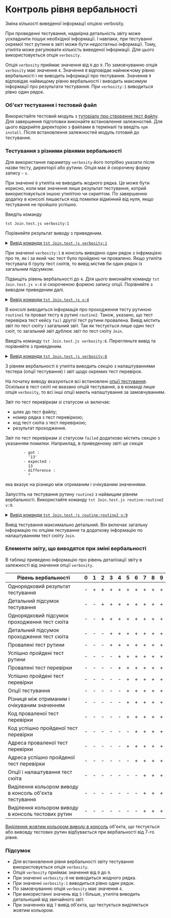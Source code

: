 # Контроль рівня вербальності

Зміна кількості виведеної інформації опцією verbosity.

При проведенні тестування, надмірна детальність звіту може ускладнити пошук необхідної інформації. І навпаки, при тестуванні окремої тест рутини в звіті може бути недостатньо інформації. Тому, утиліта може регулювати кількість виведеної інформації. Для цього використовується опція `verbosity`.

Опція `verbosity` приймає значення від `0` до `9`. По замовчуванню опція `verbosity` має значення `4`. Значення `0` відповідає найнижчому рівню вербальності і не виводить інформації про тестування. Значення `9` відповідає найвищому рівню вербальності і виводить максимум інформації про результати тестування. При `verbosity:1` виводиться рівно один рядок.

### Об'єкт тестування і тестовий файл

Використайте тестовий модуль з [туторіалу про створення тест файлу](HelloWorld.md). Для завершення підготовки виконайте встановлення залежностей. Для цього відкрийте директорію з файлами в терміналі та введіть `npm install`. Після встановлення залежностей модуль готовий до тестування.

### Тестування з різними рівнями вербальності

Для використання параметру `verbosity` його потрібно указати після назви тесту, директорії або рутини. Опція має й скорочену форму запису - `v`.

При значенні `0` утиліта не виводить жодного рядка. Це може бути корисно, коли має значення лише результат тестування, котрий використовується іншою утилітою чи скриптом. По завершенню додатку в консолі лишається код помилки відмінний від нуля, якщо тестування не пройшло успішно.

Введіть команду

```
tst Join.test.js verbosity:1
```

Порівняйте результат виводу з приведеним.

<details>
  <summary><u>Вивід команди <code>tst Join.test.js verbosity:1</code></u></summary>

```
[user@user ~]$ tst Join.test.js verbosity:1

  Testing ... in 0.278s ... failed

```

</details>

При значенні `verbosity:1` в консоль виведено один рядок з інфрмацією про те, як і за який час тест було пройдено чи провалено. Якщо утиліта тестувала б групу тест сюітів, то вивід містив би один рядок із загальним підсумком.

Підвищіть рівень вербальності до `4`. Для цього виконайте команду `tst Join.test.js v:4` зі скороченою формою запису опції. Порівняйте з виводом приведеним далі.

<details>
  <summary><u>Вивід команди <code>tst Join.test.js v:4</code></u></summary>

```
[user@user ~]$ tst Join.test.js v:4

  Includes tests from : /.../testCreation/Join.test.js

  Launching several ( 1 ) test suites ..

    Running test suite ( Join ) ..
    at  /.../testCreation/Join.test.js:39

      Passed test routine ( Join / routine1 ) in 0.056s
        Test check ( Join / routine2 / fail # 2 ) ... failed
      Failed test routine ( Join / routine2 ) in 0.074s

    Passed test checks 2 / 3
    Passed test cases 1 / 2
    Passed test routines 1 / 2
    Test suite ( Join ) ... in 0.252s ... failed

  ExitCode : -1
  Passed test checks 2 / 3
  Passed test cases 1 / 2
  Passed test routines 1 / 2
  Passed test suites 0 / 1
  Testing ... in 0.344s ... failed

```

</details>

В консолі виводиться інформація про проходження тесту рутиною `routine1` та провал тесту в рутині `routine2`. Також, указано, що тест перевірка тест кейсу `fail` другої тест рутини провалена. Вивід містить звіт по тест сюіту і загальний звіт. Так як тестується лише один тест сюіт, то загальний звіт дублює звіт по тест сюіту `Join`.

Введіть команду `tst Join.test.js verbosity:6`. Перегляньте вивід та порівняйте з приведеним.

<details>
  <summary><u>Вивід команди <code>tst Join.test.js verbosity:6</code></u></summary>

```
[user@user ~]$ tst Join.test.js verbosity:6
Includes tests from : /.../testCreation/Join.test.js

Tester Settings :
{
  scenario : test,
  sanitareTime : 500,
  fails : null,
  beeping : true,
  coloring : 1,
  timing : 1,
  rapidity : 3,
  routine : null,
  importanceOfNegative : null,
  routineTimeOut : null,
  concurrent : null,
  verbosity : 6,
  silencing : null,
  shoulding : null,
  accuracy : null
}

  Launching several ( 1 ) test suites ..
  /.../testCreation/Join.test.js:39 - enabled
  1 test suite

    Running test suite ( Join ) ..
    at  /.../testCreation/Join.test.js:39

      Running test routine ( routine1 ) ..


        /.../testCreation/Join.test.js:9
            5 : //
            6 :
            7 : function routine1( test )
            8 : {
            9 :   test.identical( Join.join( 'Hello ', 'world!' ), 'Hello world!' );  
        Test check ( Join / routine1 /  # 1 ) ... ok

      Passed test routine ( Join / routine1 ) in 0.091s
      Running test routine ( routine2 ) ..


        /.../testCreation/Join.test.js:18
            14 : function routine2( test )
            15 : {
            16 :
            17 :   test.case = 'pass';
            18 :   test.identical( Join.join( 1, 3 ), '13' );  
        Test check ( Join / routine2 / pass # 1 ) ... ok


        - got :
          '13'
        - expected :
          13
        - difference :
          *

        /.../testCreation/Join.test.js:21
            17 :   test.case = 'pass';
            18 :   test.identical( Join.join( 1, 3 ), '13' );
            19 :
            20 :   test.case = 'fail';
            21 :   test.identical( Join.join( 1, 3 ), 13 );  
        Test check ( Join / routine2 / fail # 2 ) ... failed

      Failed test routine ( Join / routine2 ) in 0.098s

    Passed test checks 2 / 3
    Passed test cases 1 / 2
    Passed test routines 1 / 2
    Test suite ( Join ) ... in 0.294s ... failed



  ExitCode : -1
  Passed test checks 2 / 3
  Passed test cases 1 / 2
  Passed test routines 1 / 2
  Passed test suites 0 / 1
  Testing ... in 0.389s ... failed


```

</details>

З рівнем вербальності `6` утиліта виводить секцію з налаштуваннями тестера (опції тестування) і звіт щодо окремих тест перевірок.

На початку виводу вказуються всі встановлені [опції тестування](Help.md#Опції-запуску-та-опції-сюіта). Оскільки в тест сюіті не вказано опцій тестування, а в команді лише опція `verbosity`, то всі інші опції мають налаштування за замовчуванням.

Звіт по тест перевіркам зі статусом `ok` включає:

- шлях до тест файлу;
- номер рядка з тест перевіркою;
- код тест сюіта з тест перевіркою;
- результат проходження.

Звіт по тест перевіркам зі статусом `failed` додатково містить секцію з указанням помилки. Наприклад, в приведеному звіті це секція

```
        - got :
          '13'
        - expected :
          13
        - difference :
          *
```
яка вказує на різницю між отриманим і очікуваним значеннями.

Запустіть на тестування рутину `routine2` з найвищим рівнем вербальності. Використайте команду `tst Join.test.js routine:routine2 v:9`.

<details>
  <summary><u>Вивід команди <code>tst Join.test.js routine:routine2 v:9</code></u></summary>

```
[user@user ~]$ tst Join.test.js routine:routine2 v:9
Includes tests from : /.../testCreation/Join.test.js

Tester Settings :
{
  scenario : test,
  sanitareTime : 500,
  fails : null,
  beeping : true,
  coloring : 1,
  timing : 1,
  rapidity : 3,
  routine : routine2,
  importanceOfNegative : null,
  routineTimeOut : null,
  concurrent : null,
  verbosity : 9,
  silencing : null,
  shoulding : null,
  accuracy : null
}

  Launching several ( 1 ) test suites ..
  /.../testCreation/Join.test.js:39 - enabled
  1 test suite

    Running test suite ( Join ) ..
    at  /.../testCreation/Join.test.js:39

    wTestSuite( Join#in0 )
    {
      name : 'Join',
      verbosity : 8,
      importanceOfDetails : 0,
      importanceOfNegative : 1,
      silencing : null,
      shoulding : 1,
      routineTimeOut : 5000,
      concurrent : 0,
      routine : 'routine2',
      platforms : null,
      suiteFilePath : [ '/path_to_' ... 'reation/Join.test.js' ],
      suiteFileLocation : [ '/path_to_' ... 'tion/Join.test.js:39' ],
      tests : [ Map:Pure with 2 elements ],
      abstract : 0,
      enabled : 1,
      takingIntoAccount : 1,
      usingSourceCode : 1,
      ignoringTesterOptions : 0,
      accuracy : 1e-7,
      report : [ Map:Pure with 9 elements ],
      debug : 0,
      override : [ Map:Pure with 0 elements ],
      _routineCon : [ routine bound anonymous ],
      _inroutineCon : [ routine bound anonymous ],
      onRoutineBegin : [ routine onRoutineBegin ],
      onRoutineEnd : [ routine onRoutineEnd ],
      onSuiteBegin : [ routine onSuiteBegin ],
      onSuiteEnd : [ routine onSuiteEnd ]
    }
      Running test routine ( routine1 ) ..


        /.../testCreation/Join.test.js:9
            5 : //
            6 :
            7 : function routine1( test )
            8 : {
            9 :   test.identical( Join.join( 'Hello ', 'world!' ), 'Hello world!' );  
        Test check ( Join / routine1 /  # 1 ) ... ok

      Passed test routine ( Join / routine1 ) in 0.066s
      Running test routine ( routine2 ) ..


        /.../testCreation/Join.test.js:18
            14 : function routine2( test )
            15 : {
            16 :
            17 :   test.case = 'pass';
            18 :   test.identical( Join.join( 1, 3 ), '13' );  
        Test check ( Join / routine2 / pass # 1 ) ... ok


        - got :
          '13'
        - expected :
          13
        - difference :
          *

        /.../testCreation/Join.test.js:21
            17 :   test.case = 'pass';
            18 :   test.identical( Join.join( 1, 3 ), '13' );
            19 :
            20 :   test.case = 'fail';
            21 :   test.identical( Join.join( 1, 3 ), 13 );  
        Test check ( Join / routine2 / fail # 2 ) ... failed

      Failed test routine ( Join / routine2 ) in 0.147s

    Passed test checks 1 / 2
    Passed test cases 1 / 2
    Passed test routines 0 / 1
    Test suite ( Join ) ... in 0.226s ... failed



  ExitCode : -1
  Passed test checks 1 / 2
  Passed test cases 1 / 2
  Passed test routines 0 / 1
  Passed test suites 0 / 1
  Testing ... in 0.323s ... failed

```

</details>

Вивід тестування максимально детальний. Він включає загальну інформацію по опціям тестування та додаткову інформацію по налаштуванням тест сюіту `Join`.

### Елементи звіту, що виводятся при зміні вербальності

В таблиці приведено інформацію про рівень деталізації звіту в залежності від значення опції `verbosity`.

| Рівень вербальності                       | 0 | 1 | 2 | 3 | 4 | 5 | 6 | 7 | 8 | 9 |
|-------------------------------------------|---|---|---|---|---|---|---|---|---|---|
| Однорядковий результат тестування         | - | + | + | + | + | + | + | + | + | + |
| Детальний підсумок тестування             | - | - | + | + | + | + | + | + | + | + |
| Однорядковий підсумок проходження тест сюіта | - | - | + | + | + | + | + | + | + | + |
| Детальний підсумок проходження тест сюіта | - | - | - | + | + | + | + | + | + | + |
| Провалені тест рутини                     | - | - | - | + | + | + | + | + | + | + |
| Успішно пройдені тест рутини              | - | - | - | - | + | + | + | + | + | + |
| Провалені тест перевірки                  | - | - | - | - | + | + | + | + | + | + |
| Успішно пройдені тест перевірки           | - | - | - | - | - | + | + | + | + | + |
| Опції тестування                          | - | - | - | - | - | + | + | + | + | + |
| Різниця між отриманим і очікуваним значенням                                                                                                   | - | - | - | - | - | + | + | + | + | + |
| Код проваленої тест перевірки             | - | - | - | - | - | + | + | + | + | + |
| Код успішно пройденої тест перевірки      | - | - | - | - | - | - | + | + | + | + |
| Адреса проваленої тест перевірки                                                                                                               | - | - | - | - | - | + | + | + | + | + |
| Адреса успішно пройденої тест перевірки                                                                                                         | - | - | - | - | - | - | + | + | + | + |
| Опції і налаштування тест сюіта           | - | - | - | - | - | - | - | + | + | + |
| Виділення кольором виводу в консоль об'єкта тестування                                                                                           | - | - | - | - | - | - | - | + | + | + |
| Виділення кольором виводу в консоль тестових рутин                                                                                               | - | - | - | - | - | - | - | + | + | + |

[Виділення жовтим кольором виводу в консоль](OptionSilencing.md) об'єкта, що тестується або вивовду тестових рутин відбувається при вербальності від 7-го рівня.

### Підсумок

- Для встановлення рівня вербальності звіту тестування використовується опція `verbosity`.
- Опція `verbosity` приймає значення від `0` до `9`.
- При значенні `verbosity:0` не виводиться жодного рядка.
- При значенні `verbosity:1` виводиться рівно один рядок.
- По замовчуванню опція `verbosity` має значення `4`.
- При використанні значень від `5` і більше, утиліта виводить детальніший від звичайного звіт.
- При значеннях від `7` вивід об'єкта, що тестується виділяється жовтим кольором.

